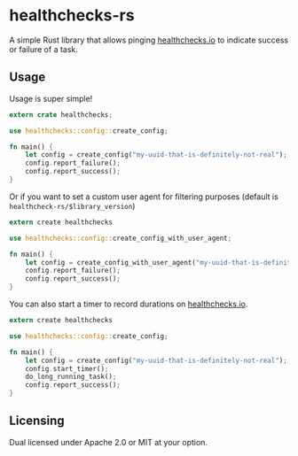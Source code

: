 # healthchecks-rs

A simple Rust library that allows pinging [healthchecks.io](https://healthchecks.io/) to indicate success or failure of a task.

## Usage

Usage is super simple!

```rust
extern crate healthchecks;

use healthchecks::config::create_config;

fn main() {
    let config = create_config("my-uuid-that-is-definitely-not-real");
    config.report_failure();
    config.report_success();
}
```

Or if you want to set a custom user agent for filtering purposes (default is `healthcheck-rs/$library_version`)

```rust
extern create healthchecks

use healthchecks::config::create_config_with_user_agent;

fn main() {
    let config = create_config_with_user_agent("my-uuid-that-is-definitely-not-real", String::from("very-fancy-useragent"));
    config.report_failure();
    config.report_success();
}

```

You can also start a timer to record durations on [healthchecks.io](https://healthchecks.io/).

```rust
extern create healthchecks

use healthchecks::config::create_config;

fn main() {
    let config = create_config("my-uuid-that-is-definitely-not-real");
    config.start_timer();
    do_long_running_task();
    config.report_success();
}

```

## Licensing

Dual licensed under Apache 2.0 or MIT at your option.
